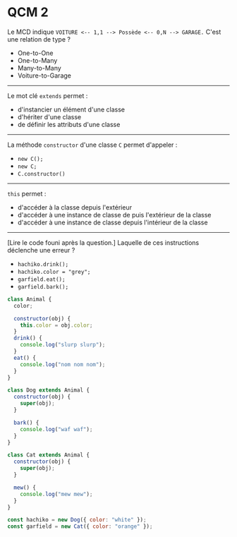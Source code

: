# QCM 2

Le MCD indique `VOITURE <-- 1,1 --> Possède <-- 0,N --> GARAGE.` C'est une relation de type ?

- One-to-One
- One-to-Many
- Many-to-Many
- Voiture-to-Garage

---

Le mot clé `extends` permet :

- d'instancier un élément d'une classe
- d'hériter d'une classe
- de définir les attributs d'une classe

---

La méthode `constructor` d'une classe `C` permet d'appeler :

- `new C();`
- `new C;`
- `C.constructor()`

---

`this` permet :

- d'accéder à la classe depuis l'extérieur
- d'accéder à une instance de classe de puis l'extérieur de la classe
- d'accéder à une instance de classe depuis l'intérieur de la classe

---

[Lire le code founi après la question.] Laquelle de ces instructions déclenche une erreur ?

- `hachiko.drink();`
- `hachiko.color = "grey";`
- `garfield.eat();`
- `garfield.bark();`

```js
class Animal {
  color;

  constructor(obj) {
    this.color = obj.color;
  }
  drink() {
    console.log("slurp slurp");
  }
  eat() {
    console.log("nom nom nom");
  }
}

class Dog extends Animal {
  constructor(obj) {
    super(obj);
  }

  bark() {
    console.log("waf waf");
  }
}

class Cat extends Animal {
  constructor(obj) {
    super(obj);
  }

  mew() {
    console.log("mew mew");
  }
}

const hachiko = new Dog({ color: "white" });
const garfield = new Cat({ color: "orange" });
```
